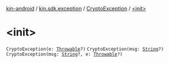 [kin-android](../../index.md) / [kin.sdk.exception](../index.md) / [CryptoException](index.md) / [&lt;init&gt;](./-init-.md)

# &lt;init&gt;

`CryptoException(e: `[`Throwable`](https://kotlinlang.org/api/latest/jvm/stdlib/kotlin/-throwable/index.html)`?)`
`CryptoException(msg: `[`String`](https://kotlinlang.org/api/latest/jvm/stdlib/kotlin/-string/index.html)`?)`
`CryptoException(msg: `[`String`](https://kotlinlang.org/api/latest/jvm/stdlib/kotlin/-string/index.html)`?, e: `[`Throwable`](https://kotlinlang.org/api/latest/jvm/stdlib/kotlin/-throwable/index.html)`?)`